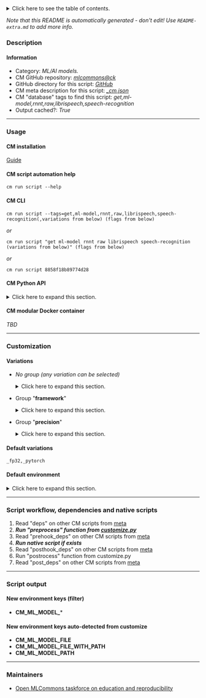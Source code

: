 <details>
<summary>Click here to see the table of contents.</summary>

* [Description](#description)
* [Information](#information)
* [Usage](#usage)
  * [ CM installation](#cm-installation)
  * [ CM script automation help](#cm-script-automation-help)
  * [ CM CLI](#cm-cli)
  * [ CM Python API](#cm-python-api)
  * [ CM modular Docker container](#cm-modular-docker-container)
* [Customization](#customization)
  * [ Variations](#variations)
  * [ Default environment](#default-environment)
* [Script workflow, dependencies and native scripts](#script-workflow-dependencies-and-native-scripts)
* [Script output](#script-output)
* [New environment keys (filter)](#new-environment-keys-(filter))
* [New environment keys auto-detected from customize](#new-environment-keys-auto-detected-from-customize)
* [Maintainers](#maintainers)

</details>

*Note that this README is automatically generated - don't edit! Use `README-extra.md` to add more info.*

### Description

#### Information

* Category: *ML/AI models.*
* CM GitHub repository: *[mlcommons@ck](https://github.com/mlcommons/ck/tree/master/cm-mlops)*
* GitHub directory for this script: *[GitHub](https://github.com/mlcommons/ck/tree/master/cm-mlops/script/get-ml-model-rnnt)*
* CM meta description for this script: *[_cm.json](_cm.json)*
* CM "database" tags to find this script: *get,ml-model,rnnt,raw,librispeech,speech-recognition*
* Output cached?: *True*
___
### Usage

#### CM installation
[Guide](https://github.com/mlcommons/ck/blob/master/docs/installation.md)

#### CM script automation help
```cm run script --help```

#### CM CLI
`cm run script --tags=get,ml-model,rnnt,raw,librispeech,speech-recognition(,variations from below) (flags from below)`

*or*

`cm run script "get ml-model rnnt raw librispeech speech-recognition (variations from below)" (flags from below)`

*or*

`cm run script 8858f18b89774d28`

#### CM Python API

<details>
<summary>Click here to expand this section.</summary>

```python

import cmind

r = cmind.access({'action':'run'
                  'automation':'script',
                  'tags':'get,ml-model,rnnt,raw,librispeech,speech-recognition'
                  'out':'con',
                  ...
                  (other input keys for this script)
                  ...
                 })

if r['return']>0:
    print (r['error'])

```

</details>

#### CM modular Docker container
*TBD*
___
### Customization


#### Variations

  * *No group (any variation can be selected)*
    <details>
    <summary>Click here to expand this section.</summary>

    * `_pytorch,fp32`
      - Environment variables:
        - *CM_ML_MODEL_ACCURACY*: `0.07452253714852645`
        - *CM_PACKAGE_URL*: `https://zenodo.org/record/3662521/files/DistributedDataParallel_1576581068.9962234-epoch-100.pt?download=1`
      - Workflow:
    * `_weights`
      - Environment variables:
        - *CM_MODEL_WEIGHTS_FILE*: `yes`
      - Workflow:

    </details>


  * Group "**framework**"
    <details>
    <summary>Click here to expand this section.</summary>

    * **`_pytorch`** (default)
      - Environment variables:
        - *CM_ML_MODEL_FRAMEWORK*: `pytorch`
      - Workflow:

    </details>


  * Group "**precision**"
    <details>
    <summary>Click here to expand this section.</summary>

    * **`_fp32`** (default)
      - Environment variables:
        - *CM_ML_MODEL_INPUT_DATA_TYPES*: `fp32`
        - *CM_ML_MODEL_PRECISION*: `fp32`
        - *CM_ML_MODEL_WEIGHT_DATA_TYPES*: `fp32`
      - Workflow:

    </details>


#### Default variations

`_fp32,_pytorch`
#### Default environment

<details>
<summary>Click here to expand this section.</summary>

These keys can be updated via --env.KEY=VALUE or "env" dictionary in @input.json or using script flags.


</details>

___
### Script workflow, dependencies and native scripts

  1. Read "deps" on other CM scripts from [meta](https://github.com/mlcommons/ck/tree/master/cm-mlops/script/get-ml-model-rnnt/_cm.json)
  1. ***Run "preprocess" function from [customize.py](https://github.com/mlcommons/ck/tree/master/cm-mlops/script/get-ml-model-rnnt/customize.py)***
  1. Read "prehook_deps" on other CM scripts from [meta](https://github.com/mlcommons/ck/tree/master/cm-mlops/script/get-ml-model-rnnt/_cm.json)
  1. ***Run native script if exists***
  1. Read "posthook_deps" on other CM scripts from [meta](https://github.com/mlcommons/ck/tree/master/cm-mlops/script/get-ml-model-rnnt/_cm.json)
  1. Run "postrocess" function from customize.py
  1. Read "post_deps" on other CM scripts from [meta](https://github.com/mlcommons/ck/tree/master/cm-mlops/script/get-ml-model-rnnt/_cm.json)
___
### Script output
#### New environment keys (filter)

* **CM_ML_MODEL_***
#### New environment keys auto-detected from customize

* **CM_ML_MODEL_FILE**
* **CM_ML_MODEL_FILE_WITH_PATH**
* **CM_ML_MODEL_PATH**
___
### Maintainers

* [Open MLCommons taskforce on education and reproducibility](https://github.com/mlcommons/ck/blob/master/docs/mlperf-education-workgroup.md)